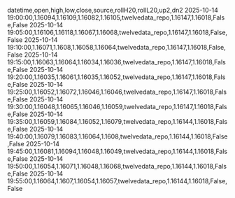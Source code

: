 datetime,open,high,low,close,source,rollH20,rollL20,up2,dn2
2025-10-14 19:00:00,1.16094,1.16109,1.16082,1.16105,twelvedata_repo,1.16147,1.16018,False,False
2025-10-14 19:05:00,1.16106,1.16118,1.16067,1.16068,twelvedata_repo,1.16147,1.16018,False,False
2025-10-14 19:10:00,1.16071,1.1608,1.16058,1.16064,twelvedata_repo,1.16147,1.16018,False,False
2025-10-14 19:15:00,1.16063,1.16064,1.16034,1.16036,twelvedata_repo,1.16147,1.16018,False,False
2025-10-14 19:20:00,1.16035,1.16061,1.16035,1.16052,twelvedata_repo,1.16147,1.16018,False,False
2025-10-14 19:25:00,1.16052,1.16072,1.16046,1.16046,twelvedata_repo,1.16147,1.16018,False,False
2025-10-14 19:30:00,1.16048,1.16065,1.16046,1.16059,twelvedata_repo,1.16147,1.16018,False,False
2025-10-14 19:35:00,1.16059,1.16084,1.16052,1.16079,twelvedata_repo,1.16144,1.16018,False,False
2025-10-14 19:40:00,1.16079,1.16083,1.16064,1.1608,twelvedata_repo,1.16144,1.16018,False,False
2025-10-14 19:45:00,1.16081,1.16094,1.16048,1.16049,twelvedata_repo,1.16144,1.16018,False,False
2025-10-14 19:50:00,1.16054,1.16071,1.16048,1.16068,twelvedata_repo,1.16144,1.16018,False,False
2025-10-14 19:55:00,1.16064,1.1607,1.16054,1.16057,twelvedata_repo,1.16144,1.16018,False,False
